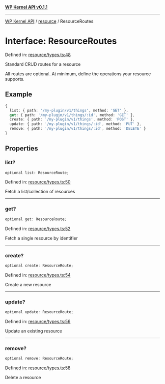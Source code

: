 [**WP Kernel API v0.1.1**](../../README.md)

---

[WP Kernel API](../../README.md) / [resource](../README.md) / ResourceRoutes

# Interface: ResourceRoutes

Defined in: [resource/types.ts:48](https://github.com/theGeekist/wp-kernel/blob/main/packages/kernel/src/resource/types.ts#L48)

Standard CRUD routes for a resource

All routes are optional. At minimum, define the operations your resource supports.

## Example

```ts
{
  list: { path: '/my-plugin/v1/things', method: 'GET' },
  get: { path: '/my-plugin/v1/things/:id', method: 'GET' },
  create: { path: '/my-plugin/v1/things', method: 'POST' },
  update: { path: '/my-plugin/v1/things/:id', method: 'PUT' },
  remove: { path: '/my-plugin/v1/things/:id', method: 'DELETE' }
}
```

## Properties

### list?

```ts
optional list: ResourceRoute;
```

Defined in: [resource/types.ts:50](https://github.com/theGeekist/wp-kernel/blob/main/packages/kernel/src/resource/types.ts#L50)

Fetch a list/collection of resources

---

### get?

```ts
optional get: ResourceRoute;
```

Defined in: [resource/types.ts:52](https://github.com/theGeekist/wp-kernel/blob/main/packages/kernel/src/resource/types.ts#L52)

Fetch a single resource by identifier

---

### create?

```ts
optional create: ResourceRoute;
```

Defined in: [resource/types.ts:54](https://github.com/theGeekist/wp-kernel/blob/main/packages/kernel/src/resource/types.ts#L54)

Create a new resource

---

### update?

```ts
optional update: ResourceRoute;
```

Defined in: [resource/types.ts:56](https://github.com/theGeekist/wp-kernel/blob/main/packages/kernel/src/resource/types.ts#L56)

Update an existing resource

---

### remove?

```ts
optional remove: ResourceRoute;
```

Defined in: [resource/types.ts:58](https://github.com/theGeekist/wp-kernel/blob/main/packages/kernel/src/resource/types.ts#L58)

Delete a resource
